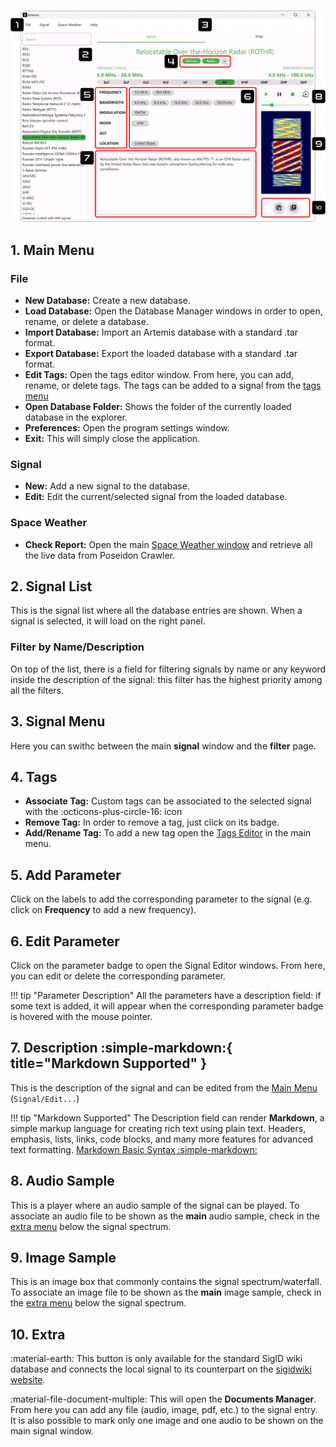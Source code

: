 #

![sw_current](assets/main_window.webp)

## 1. Main Menu

### File
* **New Database:** Create a new database.
* **Load Database:** Open the Database Manager windows in order to open, rename, or delete a database.
* **Import Database:** Import an Artemis database with a standard .tar format.
* **Export Database:** Export the loaded database with a standard .tar format.
* **Edit Tags:** Open the tags editor window. From here, you can add, rename, or delete tags. The tags can be added to a signal from the [tags menu](#4-tags)
* **Open Database Folder:** Shows the folder of the currently loaded database in the explorer.
* **Preferences:** Open the program settings window.
* **Exit:** This will simply close the application.

### Signal
* **New:** Add a new signal to the database.
* **Edit:** Edit the current/selected signal from the loaded database.

### Space Weather
* **Check Report:** Open the main [Space Weather window](space_weather/current.md) and retrieve all the live data from Poseidon Crawler.

## 2. Signal List
This is the signal list where all the database entries are shown. When a signal is selected, it will load on the right panel.

### Filter by Name/Description
On top of the list, there is a field for filtering signals by name or any keyword inside the description of the signal: this filter has the highest priority among all the filters.

## 3. Signal Menu
Here you can swithc between the main **signal** window and the **filter** page.

## 4. Tags
* **Associate Tag:** Custom tags can be associated to the selected signal with the :octicons-plus-circle-16: icon
* **Remove Tag:** In order to remove a tag, just click on its badge. 
* **Add/Rename Tag:** To add a new tag open the [Tags Editor](#1-main-menu) in the main menu.

## 5. Add Parameter
Click on the labels to add the corresponding parameter to the signal (e.g. click on **Frequency** to add a new frequency).

## 6. Edit Parameter
Click on the parameter badge to open the Signal Editor windows. From here, you can edit or delete the corresponding parameter.

!!! tip "Parameter Description"
    All the parameters have a description field: if some text is added, it will appear when the corresponding parameter badge is hovered with the mouse pointer.

## 7. Description :simple-markdown:{ title="Markdown Supported" }
This is the description of the signal and can be edited from the [Main Menu](#1-main-menu) (`Signal/Edit...`)

!!! tip "Markdown Supported"
    The Description field can render **Markdown**, a simple markup language for creating rich text using plain text. Headers, emphasis, lists, links, code blocks, and many more features for advanced text formatting. [Markdown Basic Syntax :simple-markdown:](https://www.markdownguide.org/basic-syntax/)

## 8. Audio Sample
This is a player where an audio sample of the signal can be played. To associate an audio file to be shown as the **main** audio sample, check in the [extra menu](#10-extra) below the signal spectrum.

## 9. Image Sample
This is an image box that commonly contains the signal spectrum/waterfall. To associate an image file to be shown as the **main** image sample, check in the [extra menu](#10-extra) below the signal spectrum.

## 10. Extra

:material-earth: This button is only available for the standard SigID wiki database and connects the local signal to its counterpart on the [sigidwiki website](https://www.sigidwiki.com/).

:material-file-document-multiple: This will open the **Documents Manager**. From here you can add any file (audio, image, pdf, etc.) to the signal entry. It is also possible to mark only one image and one audio to be shown on the main signal window.
